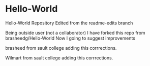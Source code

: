 # Hello-World
Hello-World Repository
Edited from the readme-edits branch

Being outside user (not a collaborator) 
I have forked this repo from brasheedg/Hello-World
Now I going to suggest improvements

brasheed from sault college adding this corrrections.

Wilmart from sault college adding this corrrections.
